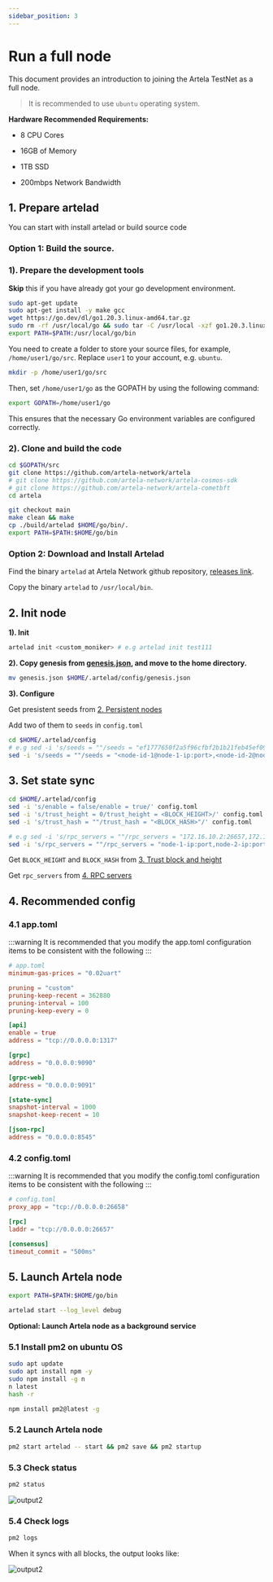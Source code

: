 ```yaml
---
sidebar_position: 3
---
```


# Run a full node

This document provides an introduction to joining the Artela TestNet as a full node.
> It is recommended to use `ubuntu` operating system.

**Hardware Recommended Requirements:**

- 8 CPU Cores

- 16GB of Memory

- 1TB SSD

- 200mbps Network Bandwidth

## 1. Prepare artelad

You can start with install artelad or build source code

### Option 1: Build the source.

### 1). Prepare the development tools

**Skip** this if you have already got your go development environment.

```bash
sudo apt-get update
sudo apt-get install -y make gcc
wget https://go.dev/dl/go1.20.3.linux-amd64.tar.gz
sudo rm -rf /usr/local/go && sudo tar -C /usr/local -xzf go1.20.3.linux-amd64.tar.gz
export PATH=$PATH:/usr/local/go/bin
```

You need to create a folder to store your source files, for example, `/home/user1/go/src`. Replace `user1` to your account, e.g. `ubuntu`.
```bash
mkdir -p /home/user1/go/src
```
Then, set `/home/user1/go` as the GOPATH by using the following command: 
```bash
export GOPATH=/home/user1/go
```
This ensures that the necessary Go environment variables are configured correctly.

### 2). Clone and build the code

```bash
cd $GOPATH/src
git clone https://github.com/artela-network/artela
# git clone https://github.com/artela-network/artela-cosmos-sdk
# git clone https://github.com/artela-network/artela-cometbft
cd artela

git checkout main
make clean && make
cp ./build/artelad $HOME/go/bin/.
export PATH=$PATH:$HOME/go/bin
```

### Option 2: Download and Install Artelad

Find the binary `artelad` at Artela Network github repository, [releases link](https://github.com/artela-network/artela/releases).

Copy the binary `artelad` to `/usr/local/bin`.

## 2. Init node

**1). Init**

```bash
artelad init <custom_moniker> # e.g artelad init test111
```

**2). Copy genesis from [genesis.json](./genesis.json), and move to the home directory.**

```bash
mv genesis.json $HOME/.artelad/config/genesis.json
```

**3). Configure**

Get presistent seeds from [2. Persistent nodes](./access-testnet#public-information-on-testnet)

Add two of them to `seeds` in `config.toml`

```bash
cd $HOME/.artelad/config
# e.g sed -i 's/seeds = ""/seeds = "ef1777650f2a5f96cfbf2b1b21feb45ef09bbaa4@172.16.10.2:26656,96a8e722f93acacd21baec6db51acd6cc16bbee2@172.16.10.4:26656"/' config.toml
sed -i 's/seeds = ""/seeds = "<node-id-1@node-1-ip:port>,<node-id-2@node-2-ip:port>"/' config.toml
```

## 3. Set state sync

```bash
cd $HOME/.artelad/config
sed -i 's/enable = false/enable = true/' config.toml
sed -i 's/trust_height = 0/trust_height = <BLOCK_HEIGHT>/' config.toml
sed -i 's/trust_hash = ""/trust_hash = "<BLOCK_HASH>"/' config.toml

# e.g sed -i 's/rpc_servers = ""/rpc_servers = "172.16.10.2:26657,172.16.10.4:26657"/' config.toml
sed -i 's/rpc_servers = ""/rpc_servers = "node-1-ip:port,node-2-ip:port"/' config.toml
```

Get `BLOCK_HEIGHT` and `BLOCK_HASH` from [3. Trust block and height](./access-testnet#public-information-on-testnet)

Get `rpc_servers` from [4. RPC servers](./access-testnet#public-information-on-testnet##RPC-servers)

## 4. Recommended config
### 4.1 app.toml

:::warning
It is recommended that you modify the app.toml configuration items to be consistent with the following
:::
```toml
# app.toml
minimum-gas-prices = "0.02uart"

pruning = "custom"
pruning-keep-recent = 362880
pruning-interval = 100
pruning-keep-every = 0

[api]
enable = true
address = "tcp://0.0.0.0:1317"

[grpc]
address = "0.0.0.0:9090"

[grpc-web]
address = "0.0.0.0:9091"

[state-sync]
snapshot-interval = 1000
snapshot-keep-recent = 10

[json-rpc]
address = "0.0.0.0:8545"
```

### 4.2 config.toml
:::warning
It is recommended that you modify the config.toml configuration items to be consistent with the following
:::
```toml
# config.toml
proxy_app = "tcp://0.0.0.0:26658"

[rpc]
laddr = "tcp://0.0.0.0:26657"

[consensus]
timeout_commit = "500ms"
```

## 5. Launch Artela node

```bash
export PATH=$PATH:$HOME/go/bin

artelad start --log_level debug
```
**Optional:  Launch Artela node as a background service**

### 5.1 Install pm2 on ubuntu OS
```bash
sudo apt update
sudo apt install npm -y
sudo npm install -g n
n latest
hash -r

npm install pm2@latest -g
```

### 5.2 Launch Artela node
```bash
pm2 start artelad -- start && pm2 save && pm2 startup
```

### 5.3 Check status
```bash
pm2 status
```
![output2](./img/1.png)

### 5.4 Check logs
```bash
pm2 logs
```

When it syncs with all blocks, the output looks like:

![output2](./img/2.png)
